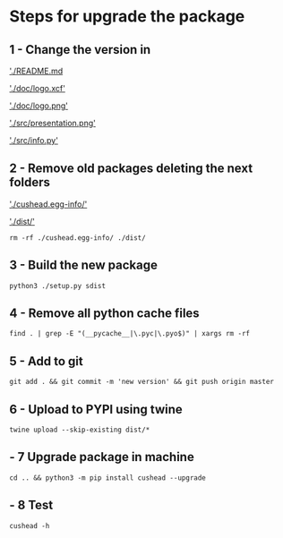 # Steps for upgrade the package

## 1 - Change the version in

['./README.md](./README.md)

['./doc/logo.xcf'](./doc/logo.xcf)

['./doc/logo.png'](./doc/logo.png)

['./src/presentation.png'](./doc/presentation.png)

['./src/info.py'](./src/info.py)

## 2 - Remove old packages deleting the next folders

['./cushead.egg-info/'](./cushead.egg-info/.)

['./dist/'](./dist/.)

`rm -rf ./cushead.egg-info/ ./dist/`

## 3 - Build the new package

`python3 ./setup.py sdist`

## 4 - Remove all python cache files

`find . | grep -E "(__pycache__|\.pyc|\.pyo$)" | xargs rm -rf`

## 5 - Add to git

`git add . && git commit -m 'new version' && git push origin master`

## 6 - Upload to PYPI using twine

`twine upload --skip-existing dist/*`

## - 7 Upgrade package in machine

`cd .. && python3 -m pip install cushead --upgrade`

## - 8 Test

`cushead -h`

